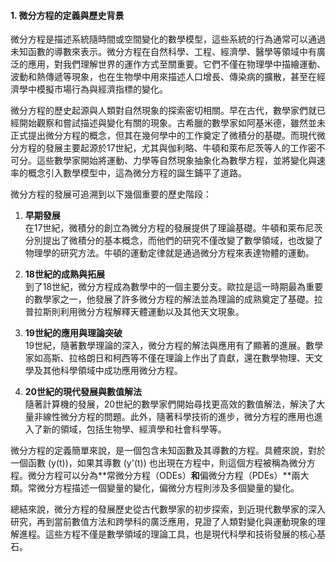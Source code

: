 

#### 1. 微分方程的定義與歷史背景

微分方程是描述系統隨時間或空間變化的數學模型，這些系統的行為通常可以通過未知函數的導數來表示。微分方程在自然科學、工程、經濟學、醫學等領域中有廣泛的應用，對我們理解世界的運作方式至關重要。它們不僅在物理學中描繪運動、波動和熱傳遞等現象，也在生物學中用來描述人口增長、傳染病的擴散，甚至在經濟學中模擬市場行為與經濟指標的變化。

微分方程的歷史起源與人類對自然現象的探索密切相關。早在古代，數學家們就已經開始觀察和嘗試描述與變化有關的現象。古希臘的數學家如阿基米德，雖然並未正式提出微分方程的概念，但其在幾何學中的工作奠定了微積分的基礎。而現代微分方程的發展主要起源於17世紀，尤其與伽利略、牛頓和萊布尼茨等人的工作密不可分。這些數學家開始將運動、力學等自然現象抽象化為數學方程，並將變化與速率的概念引入數學模型中，這為微分方程的誕生鋪平了道路。

微分方程的發展可追溯到以下幾個重要的歷史階段：

1. **早期發展**  
   在17世紀，微積分的創立為微分方程的發展提供了理論基礎。牛頓和萊布尼茨分別提出了微積分的基本概念，而他們的研究不僅改變了數學領域，也改變了物理學的研究方法。牛頓的運動定律就是通過微分方程來表達物體的運動。

2. **18世紀的成熟與拓展**  
   到了18世紀，微分方程成為數學中的一個主要分支。歐拉是這一時期最為重要的數學家之一，他發展了許多微分方程的解法並為理論的成熟奠定了基礎。拉普拉斯則利用微分方程解釋天體運動以及其他天文現象。

3. **19世紀的應用與理論突破**  
   19世紀，隨著數學理論的深入，微分方程的解法與應用有了顯著的進展。數學家如高斯、拉格朗日和柯西等不僅在理論上作出了貢獻，還在數學物理、天文學及其他科學領域中成功應用微分方程。

4. **20世紀的現代發展與數值解法**  
   隨著計算機的發展，20世紀的數學家們開始尋找更高效的數值解法，解決了大量非線性微分方程的問題。此外，隨著科學技術的進步，微分方程的應用也進入了新的領域，包括生物學、經濟學和社會科學等。

微分方程的定義簡單來說，是一個包含未知函數及其導數的方程。具體來說，對於一個函數 \(y(t)\)，如果其導數 \(y'(t)\) 也出現在方程中，則這個方程被稱為微分方程。微分方程可以分為**常微分方程（ODEs）**和**偏微分方程（PDEs）**兩大類。常微分方程描述一個變量的變化，偏微分方程則涉及多個變量的變化。

總結來說，微分方程的發展歷史從古代數學家的初步探索，到近現代數學家的深入研究，再到當前數值方法和跨學科的廣泛應用，見證了人類對變化與運動現象的理解進程。這些方程不僅是數學領域的理論工具，也是現代科學和技術發展的核心基石。
